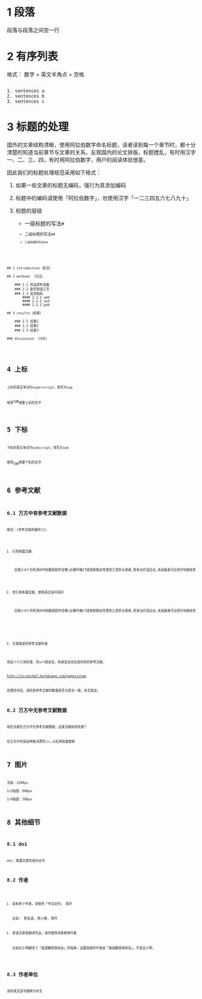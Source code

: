 # 1 段落

段落与段落之间空一行


# 2 有序列表

格式： 数字 + 英文半角点 + 空格

<code>
1. sentences a  
2. sentences b  
3. sentences c  
</code>


# 3 标题的处理

国外的文章结构清晰，使用阿拉伯数字命名标题，读者读到每一个章节时，都十分清楚的知道当前章节与文章的关系。反观国内的论文排版，标题搅乱，有时用汉字一、二、三、四，有时用阿拉伯数字，用户的阅读体验很差。

因此我们的标题处理规范采用如下格式：

1. 如果一些文章的标题无编码，强行为其添加编码

2. 标题中的编码请使用「阿拉伯数字」，勿使用汉字「一二三四五六七八九十」

3. 标题的层级
	* 一级标题的写法<code>#<code>
	* 二级标题的写法<code>##<code>
	* 三级标题的写法<code>###<code>


<pre>

## 1 introduction（前言）

## 2 methods （方法）

	### 2.1 药品原料准备
	### 2.2 新的制造工艺
	### 2.3 监测指标
		#### 2.3.1 add
		#### 2.3.2 ood
		#### 2.3.3 pdd

## 3 results（结果）

	### 2.1 结果1
	### 2.2 结果2
	### 2.3 结果3

##4 discussion （讨论）

</pre>


# 4 上标

上标的英文单词为superscript，简写为sup

<pre>
使用<sup>包裹</sup>想要上标的文字
</pre>

# 5 下标

下标的英文单词为subscript，简写为sub

<pre>
使用<sub>包裹</sub>想要下标的文字
</pre>

# 6 参考文献

## 6.1 万方中有参考文献数据

格式：[参考文献的编号][]

1. 引用单篇文献
	<pre>
	应每3~6个月检测AFP和腹部超声显像(必要时做CT或育龄期女性慢性乙型肝炎患者,若有治疗适应证,未妊娠者可应用IFN或核苷(酸)类药物 治疗,并且在治疗期间应采取可靠措施避孕(I)。 [1][]
	</pre>

2. 若引用多篇文献，使用英文逗号隔开
	<pre>
	应每3~6个月检测AFP和腹部超声显像(必要时做CT或育龄期女性慢性乙型肝炎患者,若有治疗适应证,未妊娠者可应用IFN或核苷(酸)类药物 治疗,并且在治疗期间应采取可靠措施避孕(I)。 [10][],[14][]
	</pre>


[1]: www.baidu.com
[10]: 赵栋是我的好朋友
[14]: 孙如泉是我的好朋友

3. 文章尾部的参考文献列表

用这个小工具处理，将url填进去，系统会自动生成所有的参考文献。

http://scratchwf.herokuapp.com/papers/new

处理完毕后，请检查参考文献的数量是否与原文一致，有无错误。


## 6.2 万方中无参考文献数据

有些文献在万方中无参考文献数据，这类文献如何处理？

在正文中先按这种格式撰写<code>\[1]</code>,以后再批量替换




# 7 图片

全版：1200px  
1/2版面：600px  
1/4版面：300px  



# 8 其他细节

## 8.1 doi

doi：每篇文章的身份证号


## 8.2 作者

1. 如有多个作者，请使用「中文逗号」 隔开

	比如： 陈名道, 陈小春, 杨丹

2. 若该文章是翻译作品，请勿使用译者替换作者

	比如吕小荣翻译了「美国糖尿病协会」的指南，这篇指南的作者是「美国糖尿病协会」，不是吕小荣。




## 8.3 作者单位

请将英文逗号替换为中文
